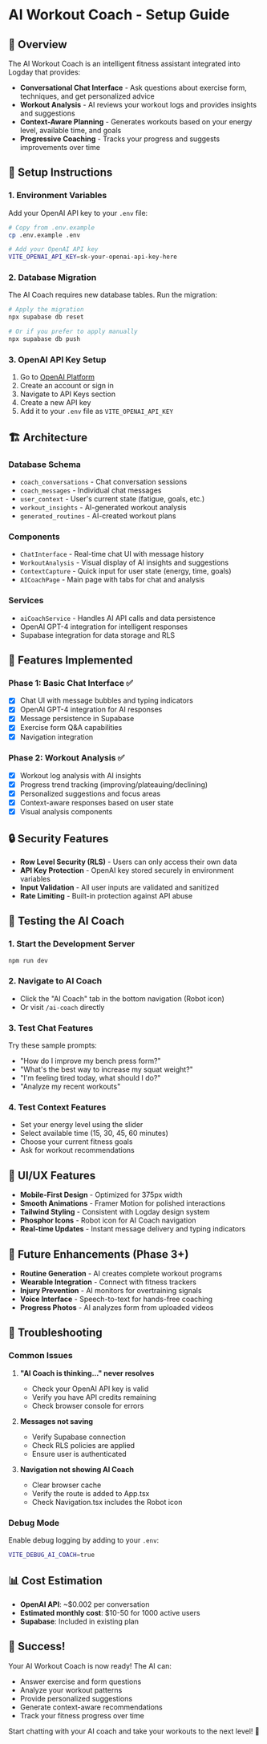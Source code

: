 # AI Workout Coach - Setup Guide

## 🚀 Overview
The AI Workout Coach is an intelligent fitness assistant integrated into Logday that provides:
- **Conversational Chat Interface** - Ask questions about exercise form, techniques, and get personalized advice
- **Workout Analysis** - AI reviews your workout logs and provides insights and suggestions
- **Context-Aware Planning** - Generates workouts based on your energy level, available time, and goals
- **Progressive Coaching** - Tracks your progress and suggests improvements over time

## 🔧 Setup Instructions

### 1. Environment Variables
Add your OpenAI API key to your `.env` file:
```bash
# Copy from .env.example
cp .env.example .env

# Add your OpenAI API key
VITE_OPENAI_API_KEY=sk-your-openai-api-key-here
```

### 2. Database Migration
The AI Coach requires new database tables. Run the migration:
```bash
# Apply the migration
npx supabase db reset

# Or if you prefer to apply manually
npx supabase db push
```

### 3. OpenAI API Key Setup
1. Go to [OpenAI Platform](https://platform.openai.com/)
2. Create an account or sign in
3. Navigate to API Keys section
4. Create a new API key
5. Add it to your `.env` file as `VITE_OPENAI_API_KEY`

## 🏗️ Architecture

### Database Schema
- `coach_conversations` - Chat conversation sessions
- `coach_messages` - Individual chat messages
- `user_context` - User's current state (fatigue, goals, etc.)
- `workout_insights` - AI-generated workout analysis
- `generated_routines` - AI-created workout plans

### Components
- `ChatInterface` - Real-time chat UI with message history
- `WorkoutAnalysis` - Visual display of AI insights and suggestions
- `ContextCapture` - Quick input for user state (energy, time, goals)
- `AICoachPage` - Main page with tabs for chat and analysis

### Services
- `aiCoachService` - Handles AI API calls and data persistence
- OpenAI GPT-4 integration for intelligent responses
- Supabase integration for data storage and RLS

## 🎯 Features Implemented

### Phase 1: Basic Chat Interface ✅
- [x] Chat UI with message bubbles and typing indicators
- [x] OpenAI GPT-4 integration for AI responses
- [x] Message persistence in Supabase
- [x] Exercise form Q&A capabilities
- [x] Navigation integration

### Phase 2: Workout Analysis ✅
- [x] Workout log analysis with AI insights
- [x] Progress trend tracking (improving/plateauing/declining)
- [x] Personalized suggestions and focus areas
- [x] Context-aware responses based on user state
- [x] Visual analysis components

## 🔒 Security Features
- **Row Level Security (RLS)** - Users can only access their own data
- **API Key Protection** - OpenAI key stored securely in environment variables
- **Input Validation** - All user inputs are validated and sanitized
- **Rate Limiting** - Built-in protection against API abuse

## 🧪 Testing the AI Coach

### 1. Start the Development Server
```bash
npm run dev
```

### 2. Navigate to AI Coach
- Click the "AI Coach" tab in the bottom navigation (Robot icon)
- Or visit `/ai-coach` directly

### 3. Test Chat Features
Try these sample prompts:
- "How do I improve my bench press form?"
- "What's the best way to increase my squat weight?"
- "I'm feeling tired today, what should I do?"
- "Analyze my recent workouts"

### 4. Test Context Features
- Set your energy level using the slider
- Select available time (15, 30, 45, 60 minutes)
- Choose your current fitness goals
- Ask for workout recommendations

## 🎨 UI/UX Features
- **Mobile-First Design** - Optimized for 375px width
- **Smooth Animations** - Framer Motion for polished interactions
- **Tailwind Styling** - Consistent with Logday design system
- **Phosphor Icons** - Robot icon for AI Coach navigation
- **Real-time Updates** - Instant message delivery and typing indicators

## 🔮 Future Enhancements (Phase 3+)
- **Routine Generation** - AI creates complete workout programs
- **Wearable Integration** - Connect with fitness trackers
- **Injury Prevention** - AI monitors for overtraining signals
- **Voice Interface** - Speech-to-text for hands-free coaching
- **Progress Photos** - AI analyzes form from uploaded videos

## 🐛 Troubleshooting

### Common Issues
1. **"AI Coach is thinking..." never resolves**
   - Check your OpenAI API key is valid
   - Verify you have API credits remaining
   - Check browser console for errors

2. **Messages not saving**
   - Verify Supabase connection
   - Check RLS policies are applied
   - Ensure user is authenticated

3. **Navigation not showing AI Coach**
   - Clear browser cache
   - Verify the route is added to App.tsx
   - Check Navigation.tsx includes the Robot icon

### Debug Mode
Enable debug logging by adding to your `.env`:
```bash
VITE_DEBUG_AI_COACH=true
```

## 📊 Cost Estimation
- **OpenAI API**: ~$0.002 per conversation
- **Estimated monthly cost**: $10-50 for 1000 active users
- **Supabase**: Included in existing plan

## 🎉 Success!
Your AI Workout Coach is now ready! The AI can:
- Answer exercise and form questions
- Analyze your workout patterns
- Provide personalized suggestions
- Generate context-aware recommendations
- Track your fitness progress over time

Start chatting with your AI coach and take your workouts to the next level! 💪
